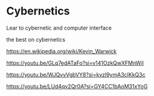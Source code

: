 # Cybernetics
Lear to cybernetic and computer interface

the best on cybernetics


https://en.wikipedia.org/wiki/Kevin_Warwick

https://youtu.be/GLq7edATaFo?si=v141OzkQwXFMnWiI


https://youtu.be/WJQvvVgbVY8?si=kvzl9ymA3cIKkQ3c


https://youtu.be/LUd4qv2Qr0A?si=GY4CC1bAoM31xYoG


